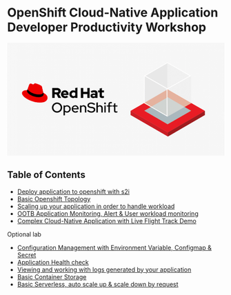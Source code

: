 # OpenShift Cloud-Native Application Developer Productivity Workshop

![](images/workshop.png)

## Table of Contents
- [Deploy application to openshift with s2i](deploywiths2i.md)
- [Basic Openshift Topology](openshifttopology.md)
- [Scaling up your application in order to handle workload](scale.md)
- [OOTB Application Monitoring, Alert & User workload monitoring](monitor.md)
- [Complex Cloud-Native Application with Live Flight Track Demo](liveflight.md)

Optional lab
- [Configuration Management with Environment Variable, Configmap & Secret](evconfigsecret.md)
- [Application Health check](apphealth.md)
- [Viewing and working with logs generated by your application](logging.md)
- [Basic Container Storage](storage.md)
- [Basic Serverless, auto scale up & scale down by request](serverless.md)





